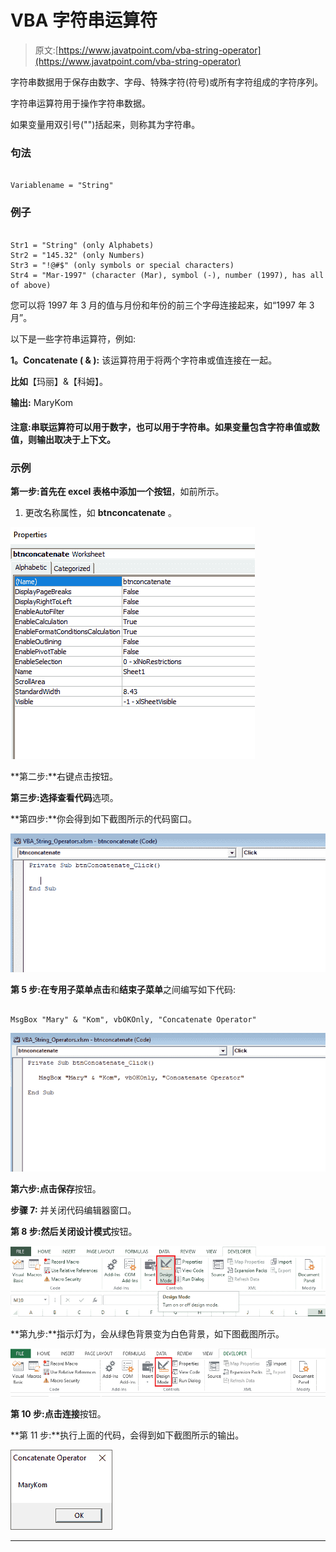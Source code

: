 # VBA 字符串运算符

> 原文:[https://www.javatpoint.com/vba-string-operator](https://www.javatpoint.com/vba-string-operator)

字符串数据用于保存由数字、字母、特殊字符(符号)或所有字符组成的字符序列。

字符串运算符用于操作字符串数据。

如果变量用双引号("")括起来，则称其为字符串。

### 句法

```

Variablename = "String"

```

### 例子

```

Str1 = "String" (only Alphabets)
Str2 = "145.32" (only Numbers)
Str3 = "!@#$" (only symbols or special characters)
Str4 = "Mar-1997" (character (Mar), symbol (-), number (1997), has all of above)

```

您可以将 1997 年 3 月的值与月份和年份的前三个字母连接起来，如“1997 年 3 月”。

以下是一些字符串运算符，例如:

**1。Concatenate ( & ):** 该运算符用于将两个字符串或值连接在一起。

**比如**【玛丽】&【科姆】。

**输出:** MaryKom

#### 注意:串联运算符可以用于数字，也可以用于字符串。如果变量包含字符串值或数值，则输出取决于上下文。

### 示例

**第一步:**首先在 excel 表格中添加一个**按钮**，如前所示。

1.  更改名称属性，如 **btnconcatenate** 。

![VBA String Operator](img/a4d8ab2efb0e9b5711344a64f876bc01.png)

**第二步:**右键点击按钮。

**第三步:**选择**查看代码**选项。

**第四步:**你会得到如下截图所示的代码窗口。

![VBA String Operator](img/bc50bb29fca9569006e3231885b1f709.png)

**第 5 步:**在**专用子菜单点击**和**结束子菜单**之间编写如下代码:

```

MsgBox "Mary" & "Kom", vbOKOnly, "Concatenate Operator"

```

![VBA String Operator](img/69132d4f7e84ba307dcf30a61e63701e.png)

**第六步:**点击**保存**按钮。

**步骤 7:** 并关闭代码编辑器窗口。

**第 8 步:**然后关闭**设计模式**按钮。

![VBA String Operator](img/dcc080b6f11abf2f6ea2ea5166591738.png)

**第九步:**指示灯为，会从绿色背景变为白色背景，如下图截图所示。

![VBA String Operator](img/da98c0ce4650f627bafdb71578b7d112.png)

**第 10 步:**点击**连接**按钮。

**第 11 步:**执行上面的代码，会得到如下截图所示的输出。

![VBA String Operator](img/4c06e6b6d493c84c3b2d0f9d29b75cdb.png)

* * *